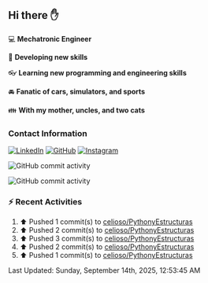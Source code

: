 ## Hi there ✋

:computer: **Mechatronic Engineer**

:pencil: **Developing new skills**

:eyeglasses: **Learning new programming and engineering skills**

:oncoming_automobile: **Fanatic of cars, simulators, and sports**

:family: **With my mother, uncles, and two cats**

### Contact Information

[![LinkedIn](https://img.shields.io/badge/LinkedIn-Profile-blue?logo=linkedin)](https://www.linkedin.com/in/mario-alexander-vargas-celis/)      [![GitHub](https://img.shields.io/badge/GitHub-Profile-black?logo=github)](https://github.com/celioso)      [![Instagram](https://img.shields.io/badge/Instagram-Profile-E4405F?logo=instagram&logoColor=white)](https://www.instagram.com/celismarioalexander/)

![GitHub commit activity](https://img.shields.io/github/commit-activity/w/celioso/Cursos-de-Platzi)

![GitHub commit activity](https://img.shields.io/github/commit-activity/m/celioso/Cursos-de-Platzi)

### :zap: Recent Activities
<!--RECENT_ACTIVITY:start-->
1. ⬆️ Pushed 1 commit(s) to [celioso/PythonyEstructuras](https://github.com/celioso/PythonyEstructuras)<br>
2. ⬆️ Pushed 2 commit(s) to [celioso/PythonyEstructuras](https://github.com/celioso/PythonyEstructuras)<br>
3. ⬆️ Pushed 3 commit(s) to [celioso/PythonyEstructuras](https://github.com/celioso/PythonyEstructuras)<br>
4. ⬆️ Pushed 2 commit(s) to [celioso/PythonyEstructuras](https://github.com/celioso/PythonyEstructuras)<br>
5. ⬆️ Pushed 1 commit(s) to [celioso/PythonyEstructuras](https://github.com/celioso/PythonyEstructuras)<br>
<!--RECENT_ACTIVITY:end-->

<!--RECENT_ACTIVITY:last_update-->
Last Updated: Sunday, September 14th, 2025, 12:53:45 AM
<!--RECENT_ACTIVITY:last_update_end-->